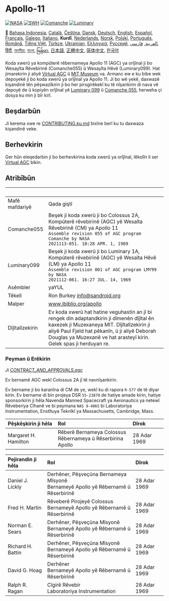 # Apollo-11

[![NASA][1]][2]
[![SWH]][SWH_URL]
[![Comanche]][ComancheMilestone]
[![Luminary]][LuminaryMilestone]

🎌
[Bahasa Indonesia][ID],
[Català][CA],
[Čeština][CZ],
[Dansk][DA],
[Deutsch][DE],
[English][EN],
[Español][ES],
[Français][FR],
[Galego][GL],
[Italiano][IT],
**Kurdî**,
[Nederlands][NL],
[Norsk][NO],
[Polski][PL],
[Português][PT_BR],
[Română][RO],
[Tiếng Việt][VI],
[Türkçe][TR],
[Ukrainian][UA],
[Ελληνικά][GR],
[Русский][RU],
[العربية][AR],
[فارسی][FA],
[हिंदी][HI_IN],
[অসমীয়া][AS_IN],
[বাংলা][BD_BN],
[မြန်မာ][MM],
[日本語][JA],
[正體中文][ZH_TW],
[简体中文][ZH_CN],
[한국어][KO_KR]

[AR]:README.ar.md
[AS_IN]:README.as_in.md
[BD_BN]:README.bd_bn.md
[CA]:README.ca.md
[CZ]:README.cz.md
[DA]:README.da.md
[DE]:README.de.md
[EN]:README.md
[ES]:README.es.md
[FA]:README.fa.md
[FR]:README.fr.md
[GL]:README.gl.md
[GR]:README.gr.md
[HI_IN]:README.hi_in.md
[ID]:README.id.md
[IT]:README.it.md
[JA]:README.ja.md
[KO_KR]:README.ko_kr.md
[KU]:README.ku.md
[LT]:README.lt.md
[MM]:README.mm.md
[NL]:README.nl.md
[NO]:README.no.md
[PL]:README.pl.md
[PT_BR]:README.pt_br.md
[RO]:README.ro.md
[RU]:README.ru.md
[TR]:README.tr.md
[UA]:README.ua.md
[VI]:README.vi.md
[ZH_CN]:README.zh_cn.md
[ZH_TW]:README.zh_tw.md

Koda xwerû ya kompûterê rêbernameya Apollo 11 (AGC) ya orîjînal ji bo Wesayîta Rêvebirinê (Comanche055) û Wesayîta Hêvê (Luminary099). Hat jimarekirin ji aliyê [Virtual AGC][3] û [MIT Museum][4] va. Armanc ew e ku bibe wek depoyekê ji bo koda xwerû ya orîjînal ya Apollo 11. Ji bo wê yekê, daxwazê kişandinê tên pêşwazîkirin ji bo her pirsgirêkekî ku tê nîşankirin di nava vê depoyê de û kopiyên orîjînal yê [Luminary 099][5] û [Comanche 055][6], herweha çi dosya ku min ji bîr kirî.

## Beşdarbûn

Ji kerema xwe re [CONTRIBUTING.ku.md][7] bixîne berî ku tu daxwaza kişandinê veke.

## Berhevkirin

Ger hûn eleqedarbin ji bo berhevkirina koda xwerû ya orîjînal, lêkolîn li ser [Virtual AGC][8] bikin.

## Atribîbûn

&nbsp;         | &nbsp;
:------------- | :-----
Mafê mafdariyê      | Qada giştî
Comanche055    | Beşek ji koda xwerû ji bo Colossus 2A, Kompûterê rêvebirinê (AGC) yê Wesaîta Rêvebirinê (CM) ya Apollo 11<br>`Assemble revision 055 of AGC program Comanche by NASA`<br>`2021113-051. 10:28 APR. 1, 1969`
Luminary099    | Beşek ji koda xwerû ji bo Luminary 1A, Kompûterê rêvebirinê (AGC) yê Wesaîta Hêvê (LM) ya Apollo 11<br>`Assemble revision 001 of AGC program LMY99 by NASA`<br>`2021112-061. 16:27 JUL. 14, 1969`
Asêmbler      | yaYUL
Têkelî        | Ron Burkey <info@sandroid.org>
Malper        | www.ibiblio.org/apollo
Dîjîtalîzekirin | Ev koda xwerû hat hatine veguhastin an jî bi rengek din adaptandkirin ji dîmenên dîjîtal ên kaxezek ji Muzexaneya MIT. Dîjîtalîzekirin ji aliyê Paul Fjeld hat pêkanîn, û ji aliyê Deborah Douglas ya Muzexanê ve hat arasteyî kirin. Gelek spas ji herduyan re.

### Peyman û Erêkirin

*Ji [CONTRACT_AND_APPROVALS.agc]*

Ev bernamê AGC wekî Colossus 2A jî tê navnîşankirin.

Ev bername ji bo karanîna di CM de ye, wekî ku di rapora `R-577` de tê diyar kirin. Ev bername di bin projeya DSR `55-23870` de hatiye amade kirin, hatiye sponsorkirin ji hêla Navenda Manned Spacecraft ya Aeronautics ya netewî Rêveberiya Cîhanê ve bi peymana `NAS 9-4065` bi Laboratoriya Instrumentation, Enstîtuya Teknîkî ya Massachusetts, Cambridge, Mass.

Pêşkêşkirin ji hêla         | Rol | Dîrok
:------------------- | :--- | :---
Margaret H. Hamilton | Rêberê Bernameya Colossus<br>Rêbernameya û Rêserbirina Apollo | 28 Adar 1969

Pejirandin ji hêla       | Rol | Dîrok
:---------------- | :--- | :---
Daniel J. Lickly  | Derhêner, Pêşveçûna Bernameya Mîsyonê<br>Bernameyê Apollo yê Rêbernamê û Rêserbirinê | 28 Adar 1969
Fred H. Martin    | Rêveberê Pirojeyê Colossus<br>Bernameyê Apollo yê Rêbernamê û Rêserbirinê | 28 Adar 1969
Norman E. Sears   | Derhêner, Pêşveçûna Mîsyonê<br>Bernameyê Apollo yê Rêbernamê û Rêserbirinê | 28 Adar 1969
Richard H. Battin | Derhêner, Pêşveçûna Mîsyonê<br>Bernameyê Apollo yê Rêbernamê û Rêserbirinê | 28 Adar 1969
David G. Hoag     | Derhêner<br>Bernameyê Apollo yê Rêbernamê û Rêserbirinê | 28 Adar 1969
Ralph R. Ragan    | Cîgirê Rêvebir<br>Laboratoriya Instrumentation | 28 Adar 1969

[CONTRACT_AND_APPROVALS.agc]:https://github.com/chrislgarry/Apollo-11/blob/master/Comanche055/CONTRACT_AND_APPROVALS.agc
[1]:https://flat.badgen.net/badge/NASA/Mission%20Overview/0B3D91
[2]:https://www.nasa.gov/mission_pages/apollo/missions/apollo11.html
[3]:http://www.ibiblio.org/apollo/
[4]:http://web.mit.edu/museum/
[5]:http://www.ibiblio.org/apollo/ScansForConversion/Luminary099/
[6]:http://www.ibiblio.org/apollo/ScansForConversion/Comanche055/
[7]:https://github.com/chrislgarry/Apollo-11/blob/master/CONTRIBUTING.ku.md
[8]:https://github.com/rburkey2005/virtualagc
[SWH]:https://flat.badgen.net/badge/Software%20Heritage/Archive/0B3D91
[SWH_URL]:https://archive.softwareheritage.org/browse/origin/https://github.com/chrislgarry/Apollo-11/
[Comanche]:https://flat.badgen.net/github/milestones/chrislgarry/Apollo-11/1
[ComancheMilestone]:https://github.com/chrislgarry/Apollo-11/milestone/1
[Luminary]:https://flat.badgen.net/github/milestones/chrislgarry/Apollo-11/2
[LuminaryMilestone]:https://github.com/chrislgarry/Apollo-11/milestone/2
